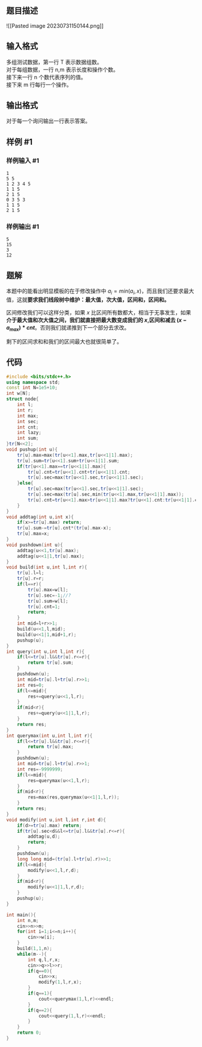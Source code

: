 ## 题目描述
![[Pasted image 20230731150144.png]]

## 输入格式
多组测试数据，第一行 T 表示数据组数。  
对于每组数据，一行 n,m 表示长度和操作个数。  
接下来一行 n 个数代表序列的值。  
接下来 m 行每行一个操作。

	
## 输出格式
对于每一个询问输出一行表示答案。


## 样例 #1

### 样例输入 #1

```
1
5 5
1 2 3 4 5
1 1 5
2 1 5
0 3 5 3
1 1 5
2 1 5

```

### 样例输出 #1

```
5
15
3
12
```


## 题解
本题中的能看出明显模板的在于修改操作中 $a_{i}=min(a_{i},x)$，而且我们还要求最大值，这就**要求我们线段树中维护：最大值，次大值，区间和，区间和。**

区间修改我们可以这样分类，如果 $x$ 比区间所有数都大，相当于无事发生，如果**介于最大值和次大值之间，我们就直接把最大数变成我们的 $x$,区间和减去 $(x-a_{max})*cnt$**。否则我们就递推到下一个部分去求改。

剩下的区间求和和我们的区间最大也就很简单了。

## 代码
```cpp
#include <bits/stdc++.h>
using namespace std;
const int N=1e5+10;
int w[N];
struct node{
	int l;
	int r;
	int max;
	int sec;
	int cnt;
	int lazy;
	int sum;
}tr[N<<2];
void pushup(int u){
	tr[u].max=max(tr[u<<1].max,tr[u<<1|1].max);
	tr[u].sum=tr[u<<1].sum+tr[u<<1|1].sum;
	if(tr[u<<1].max==tr[u<<1|1].max){
		tr[u].cnt=tr[u<<1].cnt+tr[u<<1|1].cnt;
		tr[u].sec=max(tr[u<<1].sec,tr[u<<1|1].sec);
	}else{
		tr[u].sec=max(tr[u<<1].sec,tr[u<<1|1].sec);
		tr[u].sec=max(tr[u].sec,min(tr[u<<1].max,tr[u<<1|1].max));
		tr[u].cnt=tr[u<<1].max>tr[u<<1|1].max?tr[u<<1].cnt:tr[u<<1|1].cnt;
	}
}
void addtag(int u,int x){
	if(x>=tr[u].max) return;
	tr[u].sum-=tr[u].cnt*(tr[u].max-x);
	tr[u].max=x;
}
void pushdown(int u){
	addtag(u<<1,tr[u].max);
	addtag(u<<1|1,tr[u].max);
}
void build(int u,int l,int r){
	tr[u].l=l;
	tr[u].r=r;
	if(l==r){
		tr[u].max=w[l];
		tr[u].sec=-1;//?
		tr[u].sum=w[l];
		tr[u].cnt=1;
		return;
	}
	int mid=l+r>>1;
	build(u<<1,l,mid);
	build(u<<1|1,mid+1,r);
	pushup(u); 
}
int query(int u,int l,int r){
	if(l<=tr[u].l&&tr[u].r<=r){
		return tr[u].sum;
	}
	pushdown(u);
	int mid=tr[u].l+tr[u].r>>1;
	int res=0;
	if(l<=mid){
		res+=query(u<<1,l,r);
	}	
	if(mid<r){
		res+=query(u<<1|1,l,r);
	}
	return res;
}
int querymax(int u,int l,int r){
	if(l<=tr[u].l&&tr[u].r<=r){
		return tr[u].max;
	}
	pushdown(u);
	int mid=tr[u].l+tr[u].r>>1;
	int res=-9999999;
	if(l<=mid){
		res=querymax(u<<1,l,r);
	}
	if(mid<r){
		res=max(res,querymax(u<<1|1,l,r));
	}
	return res;
}
void modify(int u,int l,int r,int d){
	if(d>=tr[u].max) return;
	if(tr[u].sec<d&&l<=tr[u].l&&tr[u].r<=r){
		addtag(u,d);
		return;
	}
	pushdown(u);
	long long mid=(tr[u].l+tr[u].r)>>1;
	if(l<=mid){
		modify(u<<1,l,r,d);
	}
	if(mid<r){
		modify(u<<1|1,l,r,d);
	}
	pushup(u);
}

int main(){
	int n,m;
	cin>>n>>m;
	for(int i=1;i<=n;i++){
		cin>>w[i];
	}
	build(1,1,n);
	while(m--){
		int q,l,r,x;
		cin>>q>>l>>r;
		if(q==0){
			cin>>x;
			modify(1,l,r,x);
		}
		if(q==1){
			cout<<querymax(1,l,r)<<endl;
		}
		if(q==2){
			cout<<query(1,l,r)<<endl; 
		}
	}
	return 0;
}
```